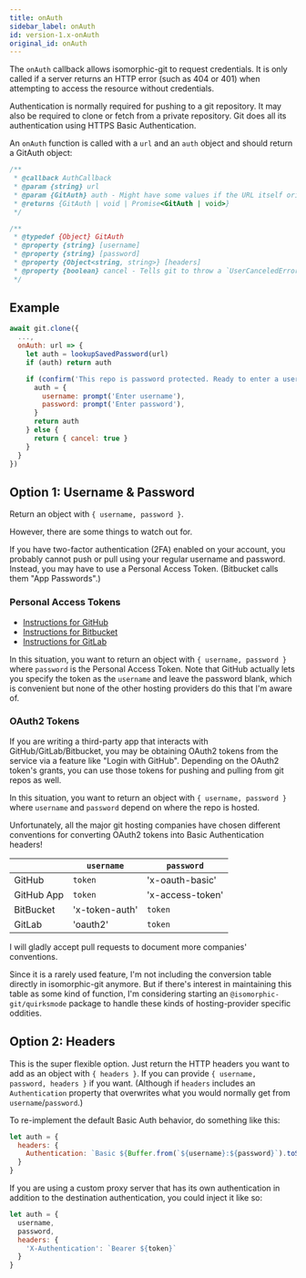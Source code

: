 ```yaml
---
title: onAuth
sidebar_label: onAuth
id: version-1.x-onAuth
original_id: onAuth
---
```


The `onAuth` callback allows isomorphic-git to request credentials.
It is only called if a server returns an HTTP error (such as 404 or 401) when attempting to access the resource without credentials.

Authentication is normally required for pushing to a git repository.
It may also be required to clone or fetch from a private repository.
Git does all its authentication using HTTPS Basic Authentication.

An `onAuth` function is called with a `url` and an `auth` object and should return a GitAuth object:

```ts
/**
 * @callback AuthCallback
 * @param {string} url
 * @param {GitAuth} auth - Might have some values if the URL itself originally contained a username or password.
 * @returns {GitAuth | void | Promise<GitAuth | void>}
 */

/**
 * @typedef {Object} GitAuth
 * @property {string} [username]
 * @property {string} [password]
 * @property {Object<string, string>} [headers]
 * @property {boolean} cancel - Tells git to throw a `UserCanceledError` (instead of an `HTTPError`).
 */
```

## Example

```js
await git.clone({
  ...,
  onAuth: url => {
    let auth = lookupSavedPassword(url)
    if (auth) return auth

    if (confirm('This repo is password protected. Ready to enter a username & password?')) {
      auth = {
        username: prompt('Enter username'),
        password: prompt('Enter password'),
      }
      return auth
    } else {
      return { cancel: true }
    }
  }
})
```

## Option 1: Username & Password

Return an object with `{ username, password }`.

However, there are some things to watch out for.

If you have two-factor authentication (2FA) enabled on your account, you
probably cannot push or pull using your regular username and password.
Instead, you may have to use a Personal Access Token. (Bitbucket calls them "App Passwords".)

### Personal Access Tokens

- [Instructions for GitHub](https://help.github.com/articles/creating-a-personal-access-token-for-the-command-line/)
- [Instructions for Bitbucket](https://confluence.atlassian.com/bitbucket/app-passwords-828781300.html)
- [Instructions for GitLab](https://docs.gitlab.com/ee/user/profile/personal_access_tokens.html)

In this situation, you want to return an object with `{ username, password }` where `password` is the Personal Access Token.
Note that GitHub actually lets you specify the token as the `username` and leave the password blank, which is convenient but none of the other hosting providers do this that I'm aware of.

### OAuth2 Tokens

If you are writing a third-party app that interacts with GitHub/GitLab/Bitbucket, you may be obtaining
OAuth2 tokens from the service via a feature like "Login with GitHub".
Depending on the OAuth2 token's grants, you can use those tokens for pushing and pulling from git repos as well.

In this situation, you want to return an object with `{ username, password }` where `username` and `password` depend on where the repo is hosted.

Unfortunately, all the major git hosting companies have chosen different conventions for converting OAuth2 tokens into Basic Authentication headers!

|            | `username`     | `password`       |
| ---------- | -------------- | ---------------- |
| GitHub     | `token`        | 'x-oauth-basic'  |
| GitHub App | `token`        | 'x-access-token' |
| BitBucket  | 'x-token-auth' | `token`          |
| GitLab     | 'oauth2'       | `token`          |

I will gladly accept pull requests to document more companies' conventions.

Since it is a rarely used feature, I'm not including the conversion table directly in isomorphic-git anymore.
But if there's interest in maintaining this table as some kind of function, I'm considering starting an `@isomorphic-git/quirksmode` package to handle these kinds of hosting-provider specific oddities.

## Option 2: Headers

This is the super flexible option. Just return the HTTP headers you want to add as an object with `{ headers }`.
If you can provide `{ username, password, headers }` if you want. (Although if `headers` includes an `Authentication` property that overwrites what you would normally get from `username`/`password`.)

To re-implement the default Basic Auth behavior, do something like this:

```js
let auth = {
  headers: {
    Authentication: `Basic ${Buffer.from(`${username}:${password}`).toString('base64')}`
  }
}
```

If you are using a custom proxy server that has its own authentication in addition to the destination authentication, you could inject it like so:

```js
let auth = {
  username,
  password,
  headers: {
    'X-Authentication': `Bearer ${token}`
  }
}
```
